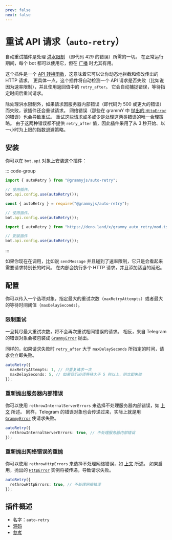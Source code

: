 ```yaml
---
prev: false
next: false
---
```


# 重试 API 请求（`auto-retry`）

自动重试插件是处理 [洪水限制](../advanced/flood) （即代码 429
的错误）所需的一切。 在正常运行期间，每个 bot 都可以使用它，但在
[广播](../advanced/flood#如何进行消息广播) 时尤其有用。

这个插件是一个
[API 转换函数](../advanced/transformers)，这意味着它可以让你动态地拦截和修改传出的
HTTP 请求。 更具体一点，这个插件将自动检测一个 API
请求是否失败（比如说因为速率限制），并且使用返回值中的 `retry_after`。
它会自动捕捉错误，等待指定时间后重试请求。

除处理洪水限制外，如果请求因服务器内部错误（即代码为 500
或更大的错误）而失败，该插件还会重试请求。 网络错误（那些在 grammY 中
[抛出的 `HttpError`](../guide/errors#httperror-对象) 的错误）也会导致重试。
重试这些请求或多或少是处理这两类错误的唯一合理策略。 由于这两种错误都不提供
`retry_after` 值，因此插件采用了从 3 秒开始、以一小时为上限的指数退避策略。

## 安装

你可以在 `bot.api` 对象上安装这个插件：

::: code-group

```ts [TypeScript]
import { autoRetry } from "@grammyjs/auto-retry";

// 使用插件。
bot.api.config.use(autoRetry());
```

```js [JavaScript]
const { autoRetry } = require("@grammyjs/auto-retry");

// 使用插件。
bot.api.config.use(autoRetry());
```

```ts [Deno]
import { autoRetry } from "https://deno.land/x/grammy_auto_retry/mod.ts";

// 安装插件
bot.api.config.use(autoRetry());
```

:::

如果你现在在调用，比如说 `sendMessage`
并且碰到了速率限制，它只是会看起来需要请求特别长的时间。 在内部会执行多个 HTTP
请求，并且添加适当的延迟。

## 配置

你可以传入一个选项对象，指定最大的重试次数（`maxRetryAttempts`）或者最大的等待时间阈值（`maxDelaySeconds`）。

### 限制重试

一旦耗尽最大重试次数，将不会再次重试相同错误的请求。 相反，来自 Telegram
的错误对象会被包装成 [`GrammyError`](../guide/errors#grammyerror-对象) 抛出。

同样的，如果请求失败时 `retry_after` 大于 `maxDelaySeconds`
所指定的时间，请求会立即失败。

```ts
autoRetry({
  maxRetryAttempts: 1, // 只重复请求一次
  maxDelaySeconds: 5, // 如果我们必须等待大于 5 秒以上，则立即失败
});
```

### 重新抛出服务器内部错误

你可以使用 `rethrowInternalServerErrors` 来选择不处理服务器内部错误，如
[上文](#重试-api-请求-auto-retry) 所述。 同样，Telegram
的错误对象也会传递过来，实际上就是用
[`GrammyError`](../guide/errors#grammyerror-对象) 使请求失败。

```ts
autoRetry({
  rethrowInternalServerErrors: true, // 不处理服务器内部错误
});
```

### 重新抛出网络错误的重抛

你可以使用 `rethrowHttpErrors` 来选择不处理网络错误，如
[上文](#重试-api-请求-auto-retry) 所述。 如果启用，抛出的
[`HttpError`](../guide/errors#httperror-对象) 实例将被传递，导致请求失败。

```ts
autoRetry({
  rethrowHttpErrors: true, // 不处理网络错误
});
```

## 插件概述

- 名字：`auto-retry`
- [源码](https://github.com/grammyjs/auto-retry)
- [参考](/ref/auto-retry/)
